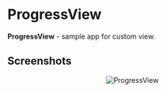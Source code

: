 # ProgressView

<b>ProgressView</b> - sample app for custom view.

## Screenshots
<p align="center">
  <a>
    <img alt="ProgressView" src="https://github.com/zorin-egor/ProgressViewSample/assets/13707343/5fb5f838-9037-4382-9285-8df2de276df7" />
  </a>
</p>

